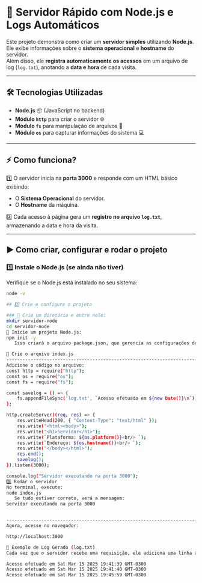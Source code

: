 # 🚀 Servidor Rápido com Node.js e Logs Automáticos

Este projeto demonstra como criar um **servidor simples** utilizando **Node.js**.  
Ele exibe informações sobre o **sistema operacional** e **hostname** do servidor.  
Além disso, ele **registra automaticamente os acessos** em um arquivo de log (`log.txt`), anotando a **data e hora** de cada visita.

---

## 🛠 **Tecnologias Utilizadas**
- **Node.js** 📦 (JavaScript no backend)
- **Módulo `http`** para criar o servidor 🌐
- **Módulo `fs`** para manipulação de arquivos 📄
- **Módulo `os`** para capturar informações do sistema 💻

---

## ⚡ **Como funciona?**
1️⃣ O servidor inicia na **porta 3000** e responde com um HTML básico exibindo:
   - O **Sistema Operacional** do servidor.
   - O **Hostname** da máquina.

2️⃣ Cada acesso à página gera um **registro no arquivo `log.txt`**, armazenando a data e hora da visita.

---

## ▶️ **Como criar, configurar e rodar o projeto**

### 1️⃣ **Instale o Node.js (se ainda não tiver)**
Verifique se o Node.js está instalado no seu sistema:
```sh
node -v

## 2️⃣ Crie e configure o projeto

### 🔹 Crie um diretório e entre nele:
mkdir servidor-node
cd servidor-node
🔹 Inicie um projeto Node.js:
npm init -y
   Isso criará o arquivo package.json, que gerencia as configurações do projeto.

🔹 Crie o arquivo index.js
----------------------------------------------------------------------------------------
Adicione o código no arquivo:
const http = require("http");
const os = require("os");
const fs = require("fs");

const savelog = () => {
    fs.appendFileSync('log.txt', `Acesso efetuado em ${new Date()}\n`);
};

http.createServer((req, res) => {
    res.writeHead(200, { "Content-Type": "text/html" });
    res.write("<html><body>");
    res.write("<h1>Servidor</h1>");
    res.write(`Plataforma: ${os.platform()}<br/> `);
    res.write(`Endereço: ${os.hostname()}<br/> `);
    res.write("</body></html>");
    res.end();
    savelog();
}).listen(3000);

console.log("Servidor executando na porta 3000");
3️⃣ Rodar o servidor
No terminal, execute:
node index.js
   Se tudo estiver correto, verá a mensagem:
Servidor executando na porta 3000


----------------------------------------------------------------------------------------
Agora, acesse no navegador:

http://localhost:3000

📜 Exemplo de Log Gerado (log.txt)
Cada vez que o servidor recebe uma requisição, ele adiciona uma linha ao arquivo log.txt:

Acesso efetuado em Sat Mar 15 2025 19:41:39 GMT-0300
Acesso efetuado em Sat Mar 15 2025 19:41:40 GMT-0300
Acesso efetuado em Sat Mar 15 2025 19:45:59 GMT-0300






